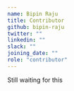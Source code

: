 ```yaml
---
name: Bipin Raju
title: Contributor
github: bipin-raju
twitter: ""
linkedin: ""
slack: ""
joining_date: ""
role: "contributor"
---
```


Still waiting for this
